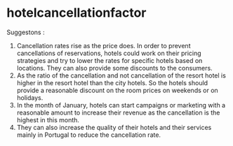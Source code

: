 # hotelcancellationfactor

Suggestons :
1. Cancellation rates rise as the price does. In order to prevent cancellations of reservations,
hotels could work on their pricing strategies and try to lower the rates for specific hotels
based on locations. They can also provide some discounts to the consumers.
2. As the ratio of the cancellation and not cancellation of the resort hotel is higher in the
resort hotel than the city hotels. So the hotels should provide a reasonable discount on the
room prices on weekends or on holidays.
3. In the month of January, hotels can start campaigns or marketing with a reasonable
amount to increase their revenue as the cancellation is the highest in this month.
4. They can also increase the quality of their hotels and their services mainly in Portugal to
reduce the cancellation rate.
